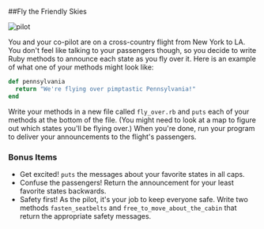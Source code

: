 

##Fly the Friendly Skies

![pilot](https://s3.amazonaws.com/after-school-assets/pilot.jpg)

You and your co-pilot are on a cross-country flight from New York to LA. You don't feel like talking to your passengers though, so you decide to write Ruby methods to announce each state as you fly over it. Here is an example of what one of your methods might look like:

```ruby
def pennsylvania
  return "We're flying over pimptastic Pennsylvania!"
end
``` 

Write your methods in a new file called `fly_over.rb` and `puts` each of your methods at the bottom of the file. (You might need to look at a map to figure out which states you'll be flying over.) When you're done, run your program to deliver your announcements to the flight's passengers.

### Bonus Items
* Get excited! `puts` the messages about your favorite states in all caps.
* Confuse the passengers! Return the announcement for your least favorite states backwards.
* Safety first! As the pilot, it's your job to keep everyone safe. Write two methods `fasten_seatbelts` and `free_to_move_about_the_cabin` that return the appropriate safety messages.
